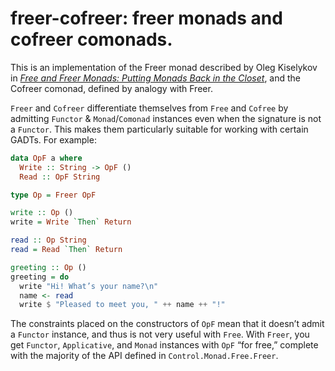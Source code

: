 # freer-cofreer: freer monads and cofreer comonads.

This is an implementation of the Freer monad described by Oleg Kiselykov in _[Free and Freer Monads: Putting Monads Back in the Closet][Free and Freer]_, and the Cofreer comonad, defined by analogy with Freer.

`Freer` and `Cofreer` differentiate themselves from `Free` and `Cofree` by admitting `Functor` & `Monad`/`Comonad` instances even when the signature is not a `Functor`. This makes them particularly suitable for working with certain GADTs. For example:

```Haskell
data OpF a where
  Write :: String -> OpF ()
  Read :: OpF String

type Op = Freer OpF

write :: Op ()
write = Write `Then` Return

read :: Op String
read = Read `Then` Return

greeting :: Op ()
greeting = do
  write "Hi! What’s your name?\n"
  name <- read
  write $ "Pleased to meet you, " ++ name ++ "!"
```

The constraints placed on the constructors of `OpF` mean that it doesn’t admit a `Functor` instance, and thus is not very useful with `Free`. With `Freer`, you get `Functor`, `Applicative`, and `Monad` instances with `OpF` “for free,” complete with the majority of the API defined in `Control.Monad.Free.Freer`.

[Free and Freer]: http://okmij.org/ftp/Computation/free-monad.html
